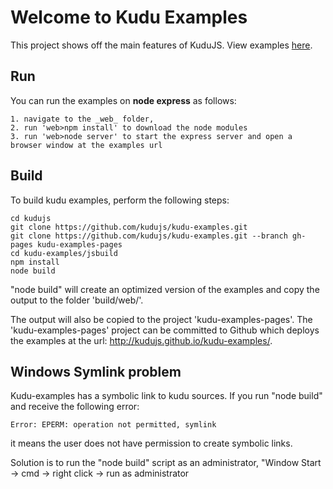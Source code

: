 # Welcome to Kudu Examples

This project shows off the main features of KuduJS. View examples [here](http://kudujs.github.io/kudu-examples/).

Run
---
You can run the examples on __node express__ as follows:

```
1. navigate to the _web_ folder, 
2. run 'web>npm install' to download the node modules
3. run 'web>node server' to start the express server and open a browser window at the examples url
```

Build
-----
To build kudu examples, perform the following steps:

```
cd kudujs
git clone https://github.com/kudujs/kudu-examples.git
git clone https://github.com/kudujs/kudu-examples.git --branch gh-pages kudu-examples-pages
cd kudu-examples/jsbuild
npm install
node build
```

"node build" will create an optimized version of the examples and copy the output to the folder 'build/web/'.

The output will also be copied to the project 'kudu-examples-pages'.
The 'kudu-examples-pages' project can be committed to Github which deploys the examples at the url: http://kudujs.github.io/kudu-examples/.

Windows Symlink problem
-----------------------
Kudu-examples has a symbolic link to kudu sources. If you run "node build" and receive the following error:
```
Error: EPERM: operation not permitted, symlink 
```
it means the user does not have permission to create symbolic links.

Solution is to run the "node build" script as an administrator, "Window Start -> cmd -> right click -> run as administrator